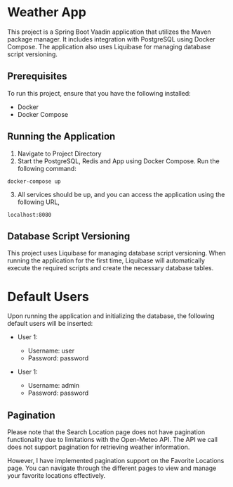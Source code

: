 # Weather App

This project is a Spring Boot Vaadin application that utilizes the Maven package manager. It includes integration with PostgreSQL using Docker Compose. The application also uses Liquibase for managing database script versioning.

## Prerequisites
To run this project, ensure that you have the following installed:

- Docker
- Docker Compose

## Running the Application
1. Navigate to Project Directory
2. Start the PostgreSQL, Redis and App using Docker Compose. Run the following command:
  ```
  docker-compose up
  ```
3. All services should be up, and you can access the application using the following URL,
```
localhost:8080
```

## Database Script Versioning

This project uses Liquibase for managing database script versioning. When running the application for the first time, Liquibase will automatically execute the required scripts and create the necessary database tables.

# Default Users

Upon running the application and initializing the database, the following default users will be inserted:

* User 1:
  * Username: user
  * Password: password

* User 1:
  * Username: admin
  * Password: password


## Pagination
Please note that the Search Location page does not have pagination functionality due to limitations with the Open-Meteo API. The API we call does not support pagination for retrieving weather information.

However, I have implemented pagination support on the Favorite Locations page. You can navigate through the different pages to view and manage your favorite locations effectively.
